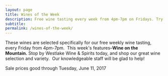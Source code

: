```yaml
---
layout: page
title: Wines of the Week
description: Free wine tasting every week from 4pm-7pm on Fridays. Try four different wines every week and find your next favorite bottle.
subtitle:
permalink: /wines-of-the-week/
---
```



These wines are selected specifically for our free weekly wine tasting, every Friday from 4pm-7pm. &nbsp;This week's features–**Wine on the Mountain.**&nbsp;Stop by Westlake Wine & Spirits today, and shop our great wine selection and variety. &nbsp;Our knowledgeable staff will be glad to help!

Sale prices good through Tuesday, June 11, 2017

&nbsp;
